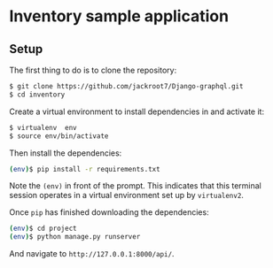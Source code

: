 # Inventory sample application

## Setup

The first thing to do is to clone the repository:

```sh
$ git clone https://github.com/jackroot7/Django-graphql.git
$ cd inventory
```

Create a virtual environment to install dependencies in and activate it:

```sh
$ virtualenv  env
$ source env/bin/activate
```

Then install the dependencies:

```sh
(env)$ pip install -r requirements.txt
```
Note the `(env)` in front of the prompt. This indicates that this terminal
session operates in a virtual environment set up by `virtualenv2`.

Once `pip` has finished downloading the dependencies:
```sh
(env)$ cd project
(env)$ python manage.py runserver
```
And navigate to `http://127.0.0.1:8000/api/`.

